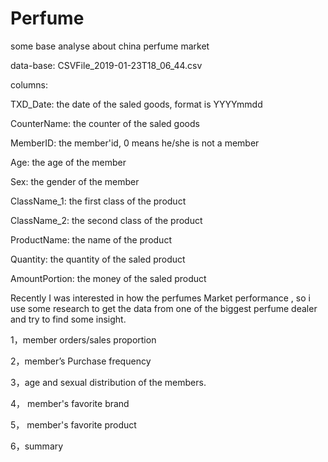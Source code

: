 # Perfume
some base analyse about china perfume market

data-base: CSVFile_2019-01-23T18_06_44.csv

columns:

TXD_Date:  the date of the saled goods, format is YYYYmmdd 

CounterName: the counter of the saled goods

MemberID: the member'id, 0 means he/she is not a member

Age: the age of the member

Sex: the gender of the member

ClassName_1:	the first class of the product

ClassName_2:	the second class of the product

ProductName:	the name of the product

Quantity: the quantity of the saled product 

AmountPortion:  the money of the saled product 


Recently I was interested in how the perfumes Market performance , so i use some research to get the data from one of the biggest perfume dealer and try to find some insight.

1，member orders/sales proportion

2，member’s Purchase frequency

3，age and sexual distribution of the members.

4， member's favorite brand

5， member's favorite product

6，summary
